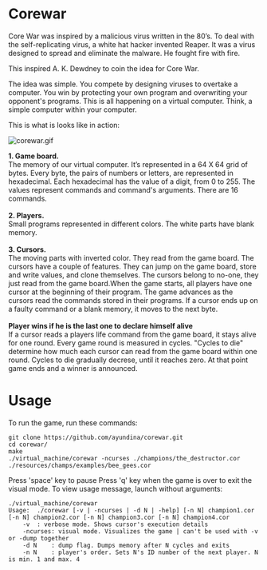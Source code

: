 # Corewar

Core War was inspired by a malicious virus written in the 80’s. To deal with the self-replicating virus, a white hat hacker invented Reaper. It was a virus designed to spread and eliminate the malware. He fought fire with fire.

This inspired A. K. Dewdney to coin the idea for Core War.

The idea was simple. You compete by designing viruses to overtake a computer. You win by protecting your own program and overwriting your opponent's programs. This is all happening on a virtual computer. Think, a simple computer within your computer.

This is what is looks like in action:

![corewar.gif](https://github.com/ayundina/corewar/blob/master/resources/gif/191115_1702_corewar.gif)

**1. Game board.**<br/>
The memory of our virtual computer. It’s represented in a 64 X 64 grid of bytes. Every byte, the pairs of numbers or letters, are represented in hexadecimal. Each hexadecimal has the value of a digit, from 0 to 255. The values represent commands and command's arguments. There are 16 commands.<br/>
<br/>
**2. Players.**<br/>
Small programs represented in different colors. The white parts have blank memory.<br/>
<br/>
**3. Cursors.**<br/>
The moving parts with inverted color. They read from the game board.
The cursors have a couple of features. They can jump on the game board, store and write values, and clone themselves. The cursors belong to no-one, they just read from the game board.When the game starts, all players have one cursor at the beginning of their program. The game advances as the cursors read the commands stored in their programs. If a cursor ends up on a faulty command or a blank memory, it moves to the next byte.
<br/>
<br/>
**Player wins if he is the last one to declare himself alive**<br/>
If a cursor reads a players life command from the game board, it stays alive for one round. Every game round is measured in cycles. "Cycles to die" determine how much each cursor can read from the game board within one round. Cycles to die gradually decrese, until it reaches zero. At that point game ends and a winner is announced.

# Usage

To run the game, run these commands:

```
git clone https://github.com/ayundina/corewar.git
cd corewar/
make
./virtual_machine/corewar -ncurses ./champions/the_destructor.cor ./resources/champs/examples/bee_gees.cor
```
Press 'space' key to pause
Press 'q' key when the game is over to exit the visual mode. 
To view usage message, launch without arguments:
```
./virtual_machine/corewar
Usage:	./corewar [-v | -ncurses | -d N | -help] [-n N] champion1.cor [-n N] champion2.cor [-n N] champion3.cor [-n N] champion4.cor
	-v	: verbose mode. Shows cursor's execution details
	-ncurses: visual mode. Visualizes the game | can't be used with -v or -dump together
	-d N	: dump flag. Dumps memory after N cycles and exits
	-n N	: player's order. Sets N's ID number of the next player. N is min. 1 and max. 4
```
